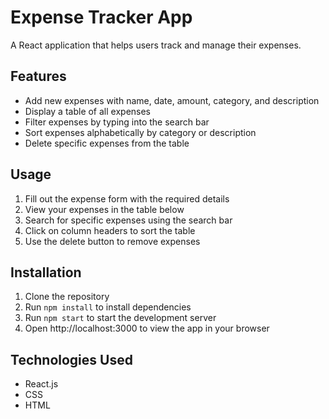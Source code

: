 # Expense Tracker App

A React application that helps users track and manage their expenses.

## Features

- Add new expenses with name, date, amount, category, and description
- Display a table of all expenses
- Filter expenses by typing into the search bar
- Sort expenses alphabetically by category or description
- Delete specific expenses from the table

## Usage

1. Fill out the expense form with the required details
2. View your expenses in the table below
3. Search for specific expenses using the search bar
4. Click on column headers to sort the table
5. Use the delete button to remove expenses

## Installation

1. Clone the repository
2. Run `npm install` to install dependencies
3. Run `npm start` to start the development server
4. Open http://localhost:3000 to view the app in your browser

## Technologies Used

- React.js
- CSS
- HTML